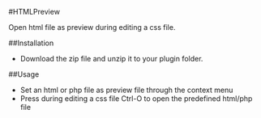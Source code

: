 #HTMLPreview

Open html file as preview during editing a css file.

##Installation

- Download the zip file and unzip it to your plugin folder.

##Usage

- Set an html or php file as preview file through the context menu
- Press during editing a css file Ctrl-O to open the predefined html/php file